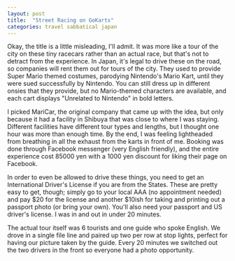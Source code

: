 ```yaml
---
layout: post
title:  "Street Racing on GoKarts"
categories: travel sabbatical japan
---
```


Okay, the title is a little misleading, I'll admit. It was more like a tour of the city on these tiny racecars rather than an actual race, but that's not to detract from the experience. In Japan, it's legal to drive these on the road, so companies will rent them out for tours of the city. They used to provide Super Mario themed costumes, parodying Nintendo's Mario Kart, until they were sued successfully by Nintendo. You can still dress up in different onsies that they provide, but no Mario-themed characters are available, and each cart displays "Unrelated to Nintendo" in bold letters.

I picked MariCar, the original company that came up with the idea, but only because it had a facility in Shibuya that was close to where I was staying. Different facilities have different tour types and lengths, but I thought one hour was more than enough time. By the end, I was feeling lightheaded from breathing in all the exhaust from the karts in front of me. Booking was done through Facebook messenger (very English friendly), and the entire experience cost 85000 yen with a 1000 yen discount for liking their page on Facebook.

In order to even be allowed to drive these things, you need to get an International Driver's License if you are from the States. These are pretty easy to get, though; simply go to your local AAA (no appointment needed) and pay $20 for the license and another $10ish for taking and printing out a passport photo (or bring your own). You'll also need your passport and US driver's license. I was in and out in under 20 minutes.

The actual tour itself was 6 tourists and one guide who spoke English. We drove in a single file line and paired up two per row at stop lights, perfect for having our picture taken by the guide. Every 20 minutes we switched out the two drivers in the front so everyone had a photo opportunity.
